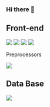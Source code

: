 ### Hi there 👋
<h2>Front-end</h2>

<img src="https://img.shields.io/badge/HTML-E34F26?style=for-the-badge&logo=HTML5&logoColor=white"/> <img src="https://img.shields.io/badge/CSS-1572B6?style=for-the-badge&logo=CSS3&logoColor="/>  <img src="https://img.shields.io/badge/JavaSCript-yellow?style=for-the-badge&logo=JavaScript&logoColor=white"/> 
<img src="https://img.shields.io/badge/React-61DAFB?style=for-the-badge&logo=React&logoColor=white"/>
<p>Preprocessors</p>
<img src="https://img.shields.io/badge/SCSS-CC6699?style=for-the-badge&logo=Sass&logoColor=white"/>
<h2>Data Base</h2>
<img src="https://img.shields.io/badge/Microsoft SQL Server-4479A1?style=for-the-badge&logo=Microsoft SQL Server&logoColor="/>

